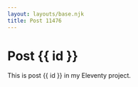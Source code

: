 ```yaml
---
layout: layouts/base.njk
title: Post 11476
---
```


# Post {{ id }}

This is post {{ id }} in my Eleventy project.

